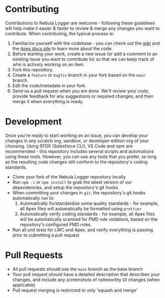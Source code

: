 # Contributing

Contributions to Nebula Logger are welcome - following these guidelines will help make it easier & faster to review & merge any changes you want to contribute. When contributing, the typical process is:

1. Familiarize yourself with the codebase - you can check out the [wiki](https://github.com/jongpie/NebulaLogger/wiki) and the [Apex docs site](https://jongpie.github.io/NebulaLogger/) to learn more about the code.
2. Before starting your work, create a new issue (or add a comment to an existing issue you want to contribute to) so that we can keep track of who is actively working on an item.
3. Fork this repository.
4. Create a `feature` or `bugfix` branch in your fork based on the `main` branch.
5. Edit the code/metadata in your fork.
6. Send us a pull request when you are done. We'll review your code, provide feedback for any suggestions or required changes, and then merge it when everything is ready.

# Development

Once you're ready to start working on an issue, you can develop your changes in any scratch org, sandbox, or developer-edition org of your choosing. Using SFDX (Salesforce CLI), VS Code and npm are recommended - this repository includes several scripts and automations using these tools. However, you can use any tools that you prefer, so long as the resulting code changes still conform to the repository's coding standards.

-   Clone your fork of the Nebula Logger repository locally
-   Run `npm -i` or `npm install` to grab the latest version of our dependencies, and setup the repository's git hooks
-   When committing your changes in `git`, the repository's git hooks automatically run to:
    1. Automatically fix/standardize some quality standards - for example, all Apex files will automatically be formatted using `prettier`
    2. Automatically verify coding standards - for example, all Apex files will be automatically scanned for PMD rule violations, based on the repository's configured PMD rules.
-   Run all unit tests for LWC and Apex, and verify everything is passing prior to submitting a pull request

# Pull Requests

-   All pull requests should use the `main` branch as the base branch
-   Your pull request should have a detailed description that describes your changes, and include any screenshots of noteworthy UI changes (when applicable)
-   Pull request merging is restricted to only 'squash and merge'
